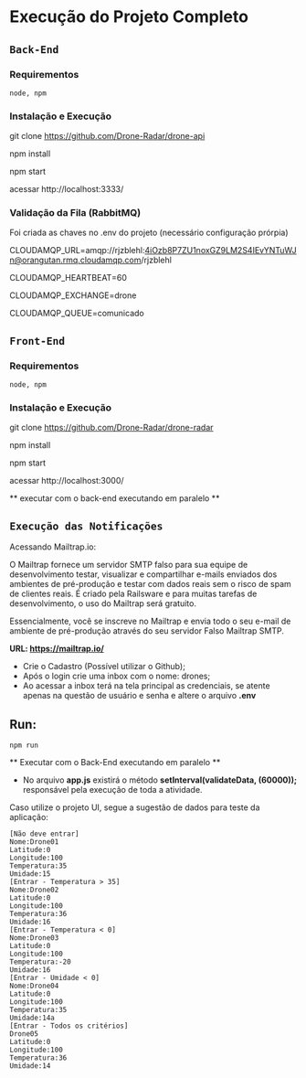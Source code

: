 # Execução do Projeto Completo 

## `Back-End`

### Requirementos
```
node, npm
```

### Instalação e  Execução
git clone https://github.com/Drone-Radar/drone-api <p>
npm install <p>
npm start <p>
acessar http://localhost:3333/ <p> 

### Validação da Fila (RabbitMQ)
Foi criada as chaves no .env do projeto (necessário configuração prórpia) <p> 
CLOUDAMQP_URL=amqp://rjzblehl:4iOzb8P7ZU1noxGZ9LM2S4IEvYNTuWJn@orangutan.rmq.cloudamqp.com/rjzblehl <p> 
CLOUDAMQP_HEARTBEAT=60 <p>
CLOUDAMQP_EXCHANGE=drone <p> 
CLOUDAMQP_QUEUE=comunicado <p>


## `Front-End`

### Requirementos
```
node, npm
```

### Instalação e  Execução
git clone https://github.com/Drone-Radar/drone-radar <p>
npm install <p>
npm start <p>
acessar http://localhost:3000/ <p> 
** executar com o back-end executando em paralelo ** 

## `Execução das Notificações`

Acessando Mailtrap.io:

O Mailtrap fornece um servidor SMTP falso para sua equipe de desenvolvimento testar, visualizar e compartilhar e-mails enviados dos ambientes de pré-produção e testar com dados reais sem o risco de spam de clientes reais. É criado pela Railsware e para muitas tarefas de desenvolvimento, o uso do Mailtrap será gratuito.

Essencialmente, você se inscreve no Mailtrap e envia todo o seu e-mail de ambiente de pré-produção através do seu servidor Falso Mailtrap SMTP.

**URL: https://mailtrap.io/**
* Crie o Cadastro (Possível utilizar o Github);
* Após o login crie uma inbox com o nome: drones;
* Ao acessar a inbox terá na tela principal as credenciais, se atente apenas na questão de usuário e senha e altere o arquivo **.env**

## Run:
```
npm run 
```

** Executar com o Back-End executando em paralelo ** 
- No arquivo **app.js** existirá o método **setInterval(validateData, (60000));** responsável pela execução de toda a atividade.


Caso utilize o projeto UI, segue a sugestão de dados para teste da aplicação:

```
[Não deve entrar]
Nome:Drone01
Latitude:0
Longitude:100
Temperatura:35
Umidade:15
[Entrar - Temperatura > 35]
Nome:Drone02
Latitude:0
Longitude:100
Temperatura:36
Umidade:16
[Entrar - Temperatura < 0]
Nome:Drone03
Latitude:0
Longitude:100
Temperatura:-20
Umidade:16
[Entrar - Umidade < 0]
Nome:Drone04
Latitude:0
Longitude:100
Temperatura:35
Umidade:14a
[Entrar - Todos os critérios]
Drone05
Latitude:0
Longitude:100
Temperatura:36
Umidade:14
```
